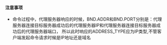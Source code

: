 #### 注意事项

- 命令过程中，代理服务器响应的时候，BND.ADDR和BND.PORT分别是：代理服务器连接目标服务器成功后的代理服务器IP和代理服务器连接目标服务器成功后的代理服务器端口，
  所以此时响应的ADDRESS_TYPE应为IP类型,不管客户端发起命令请求时候是IP地址还是域名